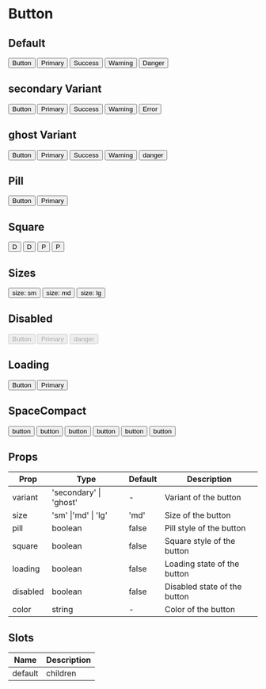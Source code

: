 <script setup>
import { Button,SpaceCompact,Tooltip } from 'tailv'
</script>

# Button

## Default

<div class="flex flex-wrap gap-2">
  <Button>Button</Button>
  <Button color="primary">Primary</Button>
  <Button color="success">Success</Button> 
  <Button color="warning">Warning</Button>
  <Button color="danger">Danger</Button>
</div>

## secondary Variant

<div class="flex flex-wrap gap-2"> 
  <Button variant="secondary">Button</Button>
  <Button variant="secondary" color="primary">
    Primary
  </Button> 
  <Button variant="secondary" color="success">
    Success
  </Button>
  <Button variant="secondary" color="warning">
    Warning
  </Button>
  <Button variant="secondary" color="danger">
    Error
  </Button>
</div>

## ghost Variant

<div class="flex flex-wrap gap-2">
  <Button variant="ghost">Button</Button>
  <Button variant="ghost" color="primary">
    Primary
  </Button>
  <Button variant="ghost" color="success">
    Success
  </Button>
  <Button variant="ghost" color="warning">
    Warning
  </Button>
  <Button variant="ghost" color="danger">
    danger
  </Button>
</div>

## Pill

<div class="flex flex-wrap gap-2">
  <Button pill>Button</Button>
  <Button color="primary" pill>
    Primary
  </Button>
</div>

## Square

<div class="flex flex-wrap gap-2">
  <Button square>D</Button>
  <Button square pill>
    D
  </Button>
  <Button color="primary" square>
    P
  </Button>

  <Button color="primary" square pill>
    P
  </Button>
</div>

## Sizes

<div class="flex flex-wrap items-center gap-2">
  <Button color="primary" size="sm">
    size: sm
  </Button>
  <Button color="primary" size="md">
    size: md
  </Button>
  <Button color="primary" size="lg">
    size: lg
  </Button>
</div>

## Disabled

<div class="flex flex-wrap gap-2">
  <Button disabled>Button</Button>
  <Button color="primary" disabled>
    Primary
  </Button>
  <Button color="danger" disabled>
    danger
  </Button>
</div>

## Loading

<div class="flex flex-wrap gap-2">
  <Button loading>Button</Button>
  <Button color="primary" loading>
    Primary
  </Button>
</div>

## SpaceCompact

<div class="flex flex-wrap gap-2">
  <SpaceCompact >
      <Tooltip content="Like">
        <Button>button</Button>
      </Tooltip>
      <Tooltip content="Comment">
        <Button>button</Button>
      </Tooltip>
      <Tooltip content="Star">
        <Button>button</Button>
      </Tooltip>
      <Tooltip content="Heart">
        <Button>button</Button>
      </Tooltip>
      <Tooltip content="Share">
        <Button>button</Button>
      </Tooltip>
      <Tooltip content="Download">
        <Button>button</Button>
      </Tooltip>
    </SpaceCompact>
</div>

## Props

| Prop     | Type                   | Default | Description                  |
| -------- | ---------------------- | ------- | ---------------------------- |
| variant  | 'secondary' \| 'ghost' | -       | Variant of the button        |
| size     | 'sm' \|'md' \| 'lg'    | 'md'    | Size of the button           |
| pill     | boolean                | false   | Pill style of the button     |
| square   | boolean                | false   | Square style of the button   |
| loading  | boolean                | false   | Loading state of the button  |
| disabled | boolean                | false   | Disabled state of the button |
| color    | string                 | -       | Color of the button          |

## Slots

| Name    | Description |
| ------- | ----------- |
| default | children    |
